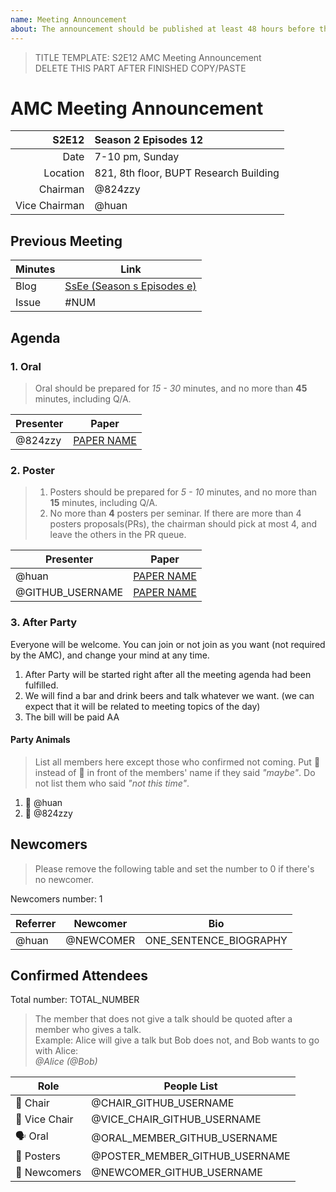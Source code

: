 ```yaml
---
name: Meeting Announcement
about: The announcement should be published at least 48 hours before the meeting, and the minutes should be published no more than 48 hours after the meeting.
---
```


> TITLE TEMPLATE:
> S2E12 AMC Meeting Announcement  
> DELETE THIS PART AFTER FINISHED COPY/PASTE

# AMC Meeting Announcement

|         S2E12 | Season 2 Episodes 12                   |
| ------------: | :------------------------------------- |
|          Date | 7-10 pm, Sunday                        |
|      Location | 821, 8th floor, BUPT Research Building |
|      Chairman | @824zzy                                |
| Vice Chairman | @huan                                  |

## Previous Meeting

| Minutes | Link                                                                                 |
| ------- | ------------------------------------------------------------------------------------ |
| Blog    | [SsEe (Season s Episodes e)](https://ai-ml.club/events/seminar-meeting-minutes-s-e/) |
| Issue   | #NUM                                                                                 |

## Agenda

### 1. Oral

> Oral should be prepared for _15 - 30_ minutes, and no more than **45** minutes, including Q/A.

| Presenter | Paper                                     |
| --------- | ----------------------------------------- |
| @824zzy   | [PAPER NAME](https://arxiv.org/PAPER_URL) |

### 2. Poster

> 1. Posters should be prepared for _5 - 10_ minutes, and no more than **15** minutes, including Q/A.
> 1. No more than **4** posters per seminar. If there are more than 4 posters proposals(PRs), the chairman should pick at most 4, and leave the others in the PR queue.

| Presenter        | Paper                                     |
| ---------------- | ----------------------------------------- |
| @huan            | [PAPER NAME](https://arxiv.org/PAPER_URL) |
| @GITHUB_USERNAME | [PAPER NAME](https://arxiv.org/PAPER_URL) |

### 3. After Party

Everyone will be welcome. You can join or not join as you want (not required by the AMC), and change your mind at any time.

1. After Party will be started right after all the meeting agenda had been fulfilled.
1. We will find a bar and drink beers and talk whatever we want. (we can expect that it will be related to meeting topics of the day)
1. The bill will be paid AA

#### Party Animals

> List all members here except those who confirmed not coming. Put 🍺 instead of 🍻 in front of the members' name if they said _"maybe"_. Do not list them who said _"not this time"_.

1. 🍻 @huan
1. 🍺 @824zzy

## Newcomers

> Please remove the following table and set the number to 0 if there's no newcomer.

Newcomers number: 1

| Referrer | Newcomer  | Bio                    |
| -------- | --------- | ---------------------- |
| @huan    | @NEWCOMER | ONE_SENTENCE_BIOGRAPHY |

## Confirmed Attendees

Total number: TOTAL_NUMBER

> The member that does not give a talk should be quoted after a member who gives a talk.   
> Example: Alice will give a talk but Bob does not, and Bob wants to go with Alice:  
> _@Alice (@Bob)_

| Role          | People List                    |
| ------------- | ------------------------------ |
| 🧓 Chair      | @CHAIR_GITHUB_USERNAME         |
| 🧑 Vice Chair | @VICE_CHAIR_GITHUB_USERNAME    |
| 🗣 Oral       | @ORAL_MEMBER_GITHUB_USERNAME   |
| 📰 Posters    | @POSTER_MEMBER_GITHUB_USERNAME |
| 👶 Newcomers  | @NEWCOMER_GITHUB_USERNAME      |

